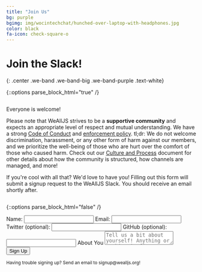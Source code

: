 ```yaml
---
title: "Join Us"
bg: purple
bgimg: img/wocintechchat/hunched-over-laptop-with-headphones.jpg
color: black
fa-icon: check-square-o
---
```


# Join the Slack!
{: .center .we-band .we-band-big .we-band-purple .text-white}

{::options parse_block_html="true" /}

<div class="container we-band we-band-white we-band-narrow text-black">

<div class="row">

<div class="column big">

Everyone is welcome!

Please note that WeAllJS strives to be a **supportive community** and expects an
appropriate level of respect and mutual understanding. We have a strong [Code of
Conduct](#todo) and [enforcement policy](#todo). tl;dr: We do not welcome
discrimination, harassment, or any other form of harm against our members, and
we prioritize the well-being of those who are hurt over the comfort of those who
caused harm. Check out our [Culture and Process](/culture-and-process.html)
document for other details about how the community is structured, how channels
are managed, and more!

If you're cool with all that? We'd love to have you! Filling out this form will submit a signup request to the WeAllJS Slack. You should receive an email shortly after.

</div>

{::options parse_block_html="false" /}

<div class="column small">
	<form action="http://api.wealljs.org/signup" method="POST">
    <label>Name: <input name="name" required type="text"></label>
    <label>Email: <input name="email" required type="email"></label>
    <label>Twitter (optional): <input name="twitter" type="text"></label>
    <label>GitHub (optional): <input name="github" type="text"></label>
    <label>About You</label>
    <textarea name="about" placeholder="Tell us a bit about yourself! Anything or nothing is fine!"></textarea>
    <input type="hidden" name="redirect_uri" value="http://wealljs.org/postsignup.html">
    <input type="hidden" name="team_id" value="T1WSA6TGQ">
    <button type="submit">Sign Up</button>
  </form>
  <small>Having trouble signing up? Send an email to signup@wealljs.org!</small>
</div>

</div>

</div>

